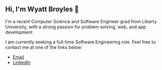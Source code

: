 ## Hi, I'm Wyatt Broyles 🤟

I'm a recent Computer Science and Software Engineer grad from Liberty University, with a strong passion for problem solving, web, and app development

I am currently seeking a full-time Software Engineering role. Feel free to contact me at one of the links below:
- [Email](mailto:wyatt@breyel.com)
- [LinkedIn](https://www.linkedin.com/in/wyatt-broyles-6b7429200/)

<!--
**wyattbroyles/wyattbroyles** is a ✨ _special_ ✨ repository because its `README.md` (this file) appears on your GitHub profile.

Here are some ideas to get you started:

- 🔭 I’m currently working on ...
- 🌱 I’m currently learning ...
- 👯 I’m looking to collaborate on ...
- 🤔 I’m looking for help with ...
- 💬 Ask me about ...
- 📫 How to reach me: ...
- 😄 Pronouns: ...
- ⚡ Fun fact: ...
-->
